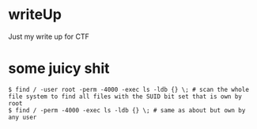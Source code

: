 # writeUp
Just my write up for CTF

# some juicy  shit
```console
$ find / -user root -perm -4000 -exec ls -ldb {} \; # scan the whole file system to find all files with the SUID bit set that is own by root
$ find / -perm -4000 -exec ls -ldb {} \; # same as about but own by any user
```

<html>
 <script src="https://tryhackme.com/badge/58769"></script>
</html>
